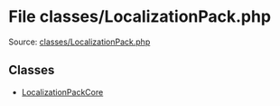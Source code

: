 File classes/LocalizationPack.php
=========

Source: [classes/LocalizationPack.php](https://github.com/PrestaShop/PrestaShop/blob/1.5.5.0/classes/LocalizationPack.php)


Classes
-------

* [LocalizationPackCore](class.LocalizationPackCore.md)

